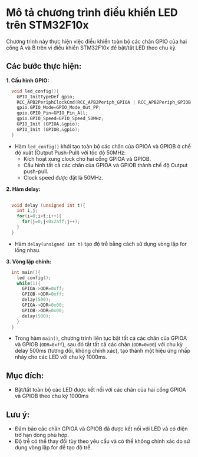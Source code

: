 # Mô tả chương trình điều khiển LED trên STM32F10x

Chương trình này thực hiện việc điều khiển toàn bộ các chân GPIO của hai cổng A và B trên vi điều khiển STM32F10x để bật/tắt LED theo chu kỳ.

## Các bước thực hiện:

**1. Cấu hình GPIO:**
```c
  void led_config(){
    GPIO_InitTypeDef gpio;
    RCC_APB2PeriphClockCmd(RCC_APB2Periph_GPIOA | RCC_APB2Periph_GPIOB, ENABLE);
    gpio.GPIO_Mode=GPIO_Mode_Out_PP;
    gpio.GPIO_Pin=GPIO_Pin_All;
    gpio.GPIO_Speed=GPIO_Speed_50MHz;
    GPIO_Init (GPIOA,&gpio);
    GPIO_Init (GPIOB,&gpio);
  }
```
   - Hàm `led_config()` khởi tạo toàn bộ các chân của GPIOA và GPIOB ở chế độ xuất (Output Push-Pull) với tốc độ 50MHz:
     - Kích hoạt xung clock cho hai cổng GPIOA và GPIOB.
     - Cấu hình tất cả các chân của GPIOA và GPIOB thành chế độ Output push-pull.
     - Clock speed được đặt là 50MHz.

**2. Hàm delay:**

```c
    
  void delay (unsigned int t){
    int i,j;
    for(i=0;i<t;i++){
      for(j=0;j<0x2aff;j++);
    }
  }

```
   - Hàm `delay(unsigned int t)` tạo độ trễ bằng cách sử dụng vòng lặp for lồng nhau.

**3. Vòng lặp chính:**
```c
  int main(){
    led_config();
    while(1){
      GPIOA->ODR=0xff;
      GPIOB->ODR=0xff;
      delay(500);
      GPIOA->ODR=0x00;
      GPIOB->ODR=0x00;
      delay(500);
    }
  }
```
   - Trong hàm `main()`, chương trình liên tục bật tất cả các chân của GPIOA và GPIOB (`ODR=0xff`), sau đó tắt tất cả các chân (`ODR=0x00`) với chu kỳ delay 500ms (tương đối, không chính xác), tạo thành một hiệu ứng nhấp nháy cho các LED với chu kỳ 1000ms.

## Mục đích:
- Bật/tắt toàn bộ các LED được kết nối với các chân của hai cổng GPIOA và GPIOB theo chu kỳ 1000ms

## Lưu ý:
- Đảm bảo các chân GPIOA và GPIOB đã được kết nối với LED và có điện trở hạn dòng phù hợp.
- Độ trễ có thể thay đổi tùy theo yêu cầu và có thể không chính xác do sử dụng vòng lặp for để tạo độ trễ.